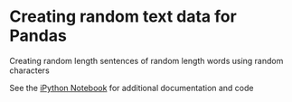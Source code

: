 # Creating random text data for Pandas

Creating random length sentences of random length words using random characters

See the [iPython Notebook](./create_random_words_test_data.ipynb) for additional documentation and code
